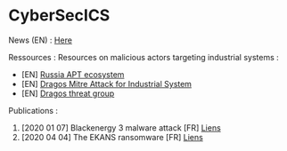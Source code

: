 # CyberSecICS
News (EN) :
[Here](News/news.md)

Ressources :
Resources on malicious actors targeting industrial systems :
- [EN] [Russia APT ecosystem](https://apt-ecosystem.com/russia/map/)
- [EN] [Dragos Mitre Attack for Industrial System](https://hub.dragos.com/hubfs/Whitepaper-Downloads/Mapping-Industrial-Cybersecurity-Threats-to-MITRE-ATTACK-for-ICS.pdf)
- [EN] [Dragos threat group](https://www.dragos.com/threat-activity-groups/)

Publications :

1. [2020 01 07] Blackenergy 3 malware attack  [FR] [Liens](https://github.com/CyberICS/CyberICS.github.io/blob/master/Publications/2020_01_07_BLACKENERGY_V3.pdf)
2. [2020 04 04] The EKANS ransomware [FR] [Liens](https://github.com/CyberICS/CyberICS.github.io/blob/master/Publications/2020_04_04_EKANS_RANSOMWARE.pdf)

